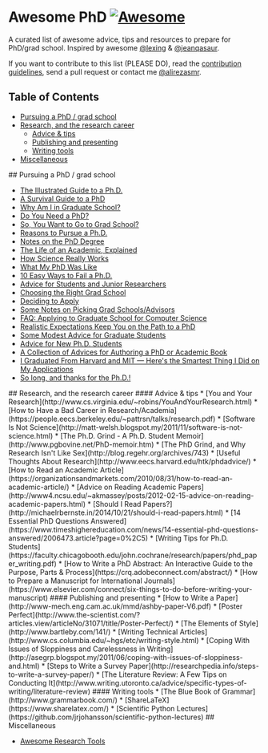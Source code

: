 # Awesome PhD [![Awesome](https://cdn.rawgit.com/sindresorhus/awesome/d7305f38d29fed78fa85652e3a63e154dd8e8829/media/badge.svg)](https://github.com/sindresorhus/awesome)

A curated list of awesome advice, tips and resources to prepare for PhD/grad school. Inspired by awesome [@lexing](https://twitter.com/lexing) & [@jeanqasaur](https://twitter.com/jeanqasaur).

If you want to contribute to this list (PLEASE DO), read the [contribution guidelines](https://github.com/alirezasmr/awesome-phd/blob/master/contributing.md), send a pull request or contact me [@alirezasmr](https://twitter.com/alirezasmr).

## Table of Contents

<!-- MarkdownTOC depth=4 -->

- [Pursuing a PhD / grad school](#phd)
- [Research, and the research career](#research)
    - [Advice & tips](#research-advice)
    - [Publishing and presenting](#research-publishing-presenting)
    - [Writing tools](#research-writing-tools)
- [Miscellaneous](#general)

<!-- /MarkdownTOC -->

<a name="phd" />
## Pursuing a PhD / grad school

* [The Illustrated Guide to a Ph.D.](http://matt.might.net/articles/phd-school-in-pictures/)
* [A Survival Guide to a PhD](http://karpathy.github.io/2016/09/07/phd/)
* [Why Am I in Graduate School?](http://cra-ccc.org/lifeofacsgs/why-am-i-in-graduate-school)
* [Do You Need a PhD?](http://matt-welsh.blogspot.my/2012/03/do-you-need-phd.html)
* [So, You Want to Go to Grad School?](http://matt-welsh.blogspot.my/2010/09/so-you-want-to-go-to-grad-school.html)
* [Reasons to Pursue a Ph.D.](http://jxyzabc.blogspot.my/2011/12/reasons-to-pursue-phd.html)
* [Notes on the PhD Degree](http://matt-welsh.blogspot.my/2010/09/so-you-want-to-go-to-grad-school.html)
* [The Life of an Academic, Explained](http://jxyzabc.blogspot.my/2012/02/life-of-academic-explained.html)
* [How Science Really Works](http://jxyzabc.blogspot.my/2013/01/how-science-really-works.html)
* [What My PhD Was Like](http://jxyzabc.blogspot.my/2016/02/my-phd-abridged.html)
* [10 Easy Ways to Fail a Ph.D.](http://matt.might.net/articles/ways-to-fail-a-phd/)
* [Advice for Students and Junior Researchers](http://www.markus-jakobsson.com/advice-for-students-and-junior-researchers)
* [Choosing the Right Grad School](http://www.zephoria.org/thoughts/archives/2009/10/28/choosing_the_ri.html)
* [Deciding to Apply](http://jxyzabc.blogspot.my/2008/08/cs-grad-school-part-1-deciding-to-apply.html)
* [Some Notes on Picking Grad Schools/Advisors](http://jxyzabc.blogspot.my/2009/02/some-notes-on-picking-grad.html)
* [FAQ: Applying to Graduate School for Computer Science](http://jxyzabc.blogspot.my/2012/10/faq-applying-to-graduate-school-for.html)
* [Realistic Expectations Keep You on the Path to a PhD](https://www.timeshighereducation.com/news/realistic-expectations-keep-you-on-the-path-to-a-phd/2015739.article)
* [Some Modest Advice for Graduate Students](http://stearnslab.yale.edu/some-modest-advice-graduate-students)
* [Advice for New Ph.D. Students](http://pgbovine.net/early-stage-PhD-advice.htm)
* [A Collection of Advices for Authoring a PhD or Academic Book](https://medium.com/advice-and-help-in-authoring-a-phd-or-non-fiction)
* [I Graduated From Harvard and MIT — Here's the Smartest Thing I Did on My Applications](http://www.businessinsider.com/make-college-application-stand-out-2016-12?IR=T&r=US&IR=T)
* [So long, and thanks for the Ph.D.!](http://www.cs.unc.edu/~azuma/hitch4.html)

<a name="research" />
## Research, and the research career

<a name="research-advice" />
#### Advice & tips
* [You and Your Research](http://www.cs.virginia.edu/~robins/YouAndYourResearch.html)
* [How to Have a Bad Career in Research/Academia](https://people.eecs.berkeley.edu/~pattrsn/talks/research.pdf)
* [Software Is Not Science](http://matt-welsh.blogspot.my/2011/11/software-is-not-science.html)
* [The Ph.D. Grind - A Ph.D. Student Memoir](http://www.pgbovine.net/PhD-memoir.htm)
* [The PhD Grind, and Why Research Isn't Like Sex](http://blog.regehr.org/archives/743)
* [Useful Thoughts About Research](http://www.eecs.harvard.edu/htk/phdadvice/)
* [How to Read an Academic Article](https://organizationsandmarkets.com/2010/08/31/how-to-read-an-academic-article/)
* [Advice on Reading Academic Papers](http://www4.ncsu.edu/~akmassey/posts/2012-02-15-advice-on-reading-academic-papers.html)
* [Should I Read Papers?](http://michaelrbernste.in/2014/10/21/should-i-read-papers.html)
* [14 Essential PhD Questions Answered](https://www.timeshighereducation.com/news/14-essential-phd-questions-answered/2006473.article?page=0%2C5)
* [Writing Tips for Ph.D. Students](https://faculty.chicagobooth.edu/john.cochrane/research/papers/phd_paper_writing.pdf)
* [How to Write a PhD Abstract: An Interactive Guide to the Purpose, Parts & Process](https://crq.adobeconnect.com/abstract/)
* [How to Prepare a Manuscript for International Journals](https://www.elsevier.com/connect/six-things-to-do-before-writing-your-manuscript)

<a name="research-publishing-presenting" />
#### Publishing and presenting
* [How to Write a Paper](http://www-mech.eng.cam.ac.uk/mmd/ashby-paper-V6.pdf)
* [Poster Perfect](http://www.the-scientist.com/?articles.view/articleNo/31071/title/Poster-Perfect/)
* [The Elements of Style](http://www.bartleby.com/141/)
* [Writing Technical Articles](http://www.cs.columbia.edu/~hgs/etc/writing-style.html)
* [Coping With Issues of Sloppiness and Carelessness in Writing](http://asegrp.blogspot.my/2011/06/coping-with-issues-of-sloppiness-and.html)
* [Steps to Write a Survey Paper](http://researchpedia.info/steps-to-write-a-survey-paper/)
* [The Literature Review: A Few Tips on Conducting It](http://www.writing.utoronto.ca/advice/specific-types-of-writing/literature-review)

<a name="research-writing-tools" />
#### Writing tools
* [The Blue Book of Grammar](http://www.grammarbook.com/)
* [ShareLaTeX](https://www.sharelatex.com/)
* [Scientific Python Lectures](https://github.com/jrjohansson/scientific-python-lectures)

<a name="general" />
## Miscellaneous

* [Awesome Research Tools](https://github.com/emptymalei/awesome-research)
